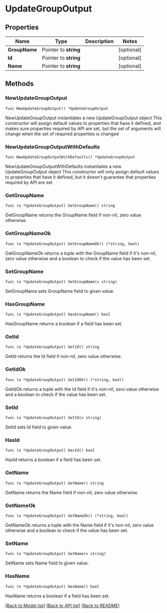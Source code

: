 # UpdateGroupOutput

## Properties

Name | Type | Description | Notes
------------ | ------------- | ------------- | -------------
**GroupName** | Pointer to **string** |  | [optional] 
**Id** | Pointer to **string** |  | [optional] 
**Name** | Pointer to **string** |  | [optional] 

## Methods

### NewUpdateGroupOutput

`func NewUpdateGroupOutput() *UpdateGroupOutput`

NewUpdateGroupOutput instantiates a new UpdateGroupOutput object
This constructor will assign default values to properties that have it defined,
and makes sure properties required by API are set, but the set of arguments
will change when the set of required properties is changed

### NewUpdateGroupOutputWithDefaults

`func NewUpdateGroupOutputWithDefaults() *UpdateGroupOutput`

NewUpdateGroupOutputWithDefaults instantiates a new UpdateGroupOutput object
This constructor will only assign default values to properties that have it defined,
but it doesn't guarantee that properties required by API are set

### GetGroupName

`func (o *UpdateGroupOutput) GetGroupName() string`

GetGroupName returns the GroupName field if non-nil, zero value otherwise.

### GetGroupNameOk

`func (o *UpdateGroupOutput) GetGroupNameOk() (*string, bool)`

GetGroupNameOk returns a tuple with the GroupName field if it's non-nil, zero value otherwise
and a boolean to check if the value has been set.

### SetGroupName

`func (o *UpdateGroupOutput) SetGroupName(v string)`

SetGroupName sets GroupName field to given value.

### HasGroupName

`func (o *UpdateGroupOutput) HasGroupName() bool`

HasGroupName returns a boolean if a field has been set.

### GetId

`func (o *UpdateGroupOutput) GetId() string`

GetId returns the Id field if non-nil, zero value otherwise.

### GetIdOk

`func (o *UpdateGroupOutput) GetIdOk() (*string, bool)`

GetIdOk returns a tuple with the Id field if it's non-nil, zero value otherwise
and a boolean to check if the value has been set.

### SetId

`func (o *UpdateGroupOutput) SetId(v string)`

SetId sets Id field to given value.

### HasId

`func (o *UpdateGroupOutput) HasId() bool`

HasId returns a boolean if a field has been set.

### GetName

`func (o *UpdateGroupOutput) GetName() string`

GetName returns the Name field if non-nil, zero value otherwise.

### GetNameOk

`func (o *UpdateGroupOutput) GetNameOk() (*string, bool)`

GetNameOk returns a tuple with the Name field if it's non-nil, zero value otherwise
and a boolean to check if the value has been set.

### SetName

`func (o *UpdateGroupOutput) SetName(v string)`

SetName sets Name field to given value.

### HasName

`func (o *UpdateGroupOutput) HasName() bool`

HasName returns a boolean if a field has been set.


[[Back to Model list]](../README.md#documentation-for-models) [[Back to API list]](../README.md#documentation-for-api-endpoints) [[Back to README]](../README.md)


